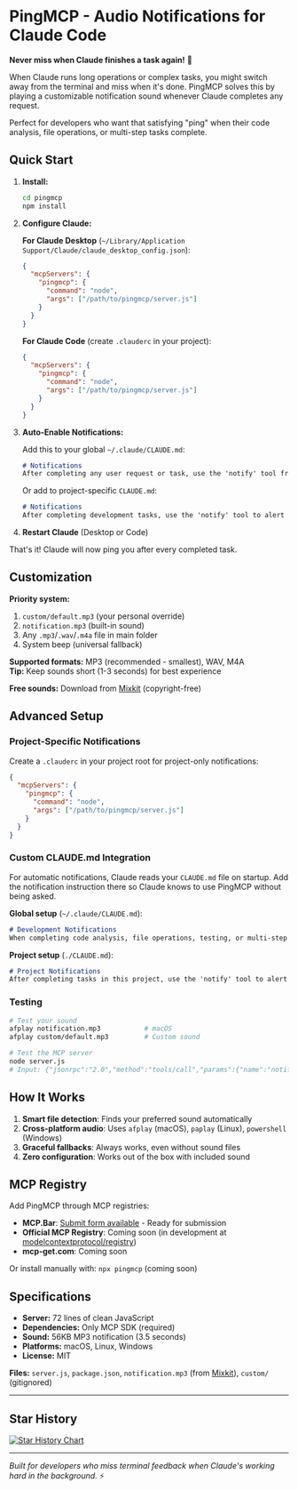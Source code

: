 # PingMCP - Audio Notifications for Claude Code

**Never miss when Claude finishes a task again!** 🔔

When Claude runs long operations or complex tasks, you might switch away from the terminal and miss when it's done. PingMCP solves this by playing a customizable notification sound whenever Claude completes any request.

Perfect for developers who want that satisfying "ping" when their code analysis, file operations, or multi-step tasks complete.

## Quick Start

1. **Install:**
   ```bash
   cd pingmcp
   npm install
   ```

2. **Configure Claude:**
   
   **For Claude Desktop** (`~/Library/Application Support/Claude/claude_desktop_config.json`):
   ```json
   {
     "mcpServers": {
       "pingmcp": {
         "command": "node",
         "args": ["/path/to/pingmcp/server.js"]
       }
     }
   }
   ```

   **For Claude Code** (create `.clauderc` in your project):
   ```json
   {
     "mcpServers": {
       "pingmcp": {
         "command": "node",
         "args": ["/path/to/pingmcp/server.js"]
       }
     }
   }
   ```

3. **Auto-Enable Notifications:**
   
   Add this to your global `~/.claude/CLAUDE.md`:
   ```markdown
   # Notifications
   After completing any user request or task, use the 'notify' tool from the pingmcp server to alert the user that the response is complete.
   ```
   
   Or add to project-specific `CLAUDE.md`:
   ```markdown
   # Notifications  
   After completing development tasks, use the 'notify' tool to alert the user.
   ```

4. **Restart Claude** (Desktop or Code)

That's it! Claude will now ping you after every completed task.

## Customization

**Priority system:**
1. `custom/default.mp3` (your personal override)
2. `notification.mp3` (built-in sound)  
3. Any `.mp3`/`.wav`/`.m4a` file in main folder
4. System beep (universal fallback)

**Supported formats:** MP3 (recommended - smallest), WAV, M4A  
**Tip:** Keep sounds short (1-3 seconds) for best experience

**Free sounds:** Download from [Mixkit](https://mixkit.co/free-sound-effects/notification/) (copyright-free)

## Advanced Setup

### Project-Specific Notifications
Create a `.clauderc` in your project root for project-only notifications:
```json
{
  "mcpServers": {
    "pingmcp": {
      "command": "node", 
      "args": ["/path/to/pingmcp/server.js"]
    }
  }
}
```

### Custom CLAUDE.md Integration
For automatic notifications, Claude reads your `CLAUDE.md` file on startup. Add the notification instruction there so Claude knows to use PingMCP without being asked.

**Global setup** (`~/.claude/CLAUDE.md`):
```markdown
# Development Notifications
When completing code analysis, file operations, testing, or multi-step development tasks, use the 'notify' tool to alert the user.
```

**Project setup** (`./CLAUDE.md`):
```markdown  
# Project Notifications
After completing tasks in this project, use the 'notify' tool to alert the user that work is ready for review.
```

### Testing

```bash
# Test your sound
afplay notification.mp3           # macOS
afplay custom/default.mp3         # Custom sound

# Test the MCP server
node server.js
# Input: {"jsonrpc":"2.0","method":"tools/call","params":{"name":"notify"},"id":1}
```

## How It Works

1. **Smart file detection**: Finds your preferred sound automatically
2. **Cross-platform audio**: Uses `afplay` (macOS), `paplay` (Linux), `powershell` (Windows)
3. **Graceful fallbacks**: Always works, even without sound files
4. **Zero configuration**: Works out of the box with included sound

## MCP Registry

Add PingMCP through MCP registries:

- **MCP.Bar**: [Submit form available](https://mcp.bar/submit) - Ready for submission
- **Official MCP Registry**: Coming soon (in development at [modelcontextprotocol/registry](https://github.com/modelcontextprotocol/registry))
- **mcp-get.com**: Coming soon

Or install manually with: `npx pingmcp` (coming soon)

## Specifications

- **Server:** 72 lines of clean JavaScript
- **Dependencies:** Only MCP SDK (required)
- **Sound:** 56KB MP3 notification (3.5 seconds)
- **Platforms:** macOS, Linux, Windows
- **License:** MIT

**Files:** `server.js`, `package.json`, `notification.mp3` (from [Mixkit](https://mixkit.co)), `custom/` (gitignored)

---

## Star History

<a href="https://star-history.com/#humanwritten/pingmcp&Date">
 <picture>
   <source media="(prefers-color-scheme: dark)" srcset="https://api.star-history.com/svg?repos=humanwritten/pingmcp&type=Date&theme=dark" />
   <img alt="Star History Chart" src="https://api.star-history.com/svg?repos=humanwritten/pingmcp&type=Date" />
 </picture>
</a>

---

*Built for developers who miss terminal feedback when Claude's working hard in the background.* ⚡